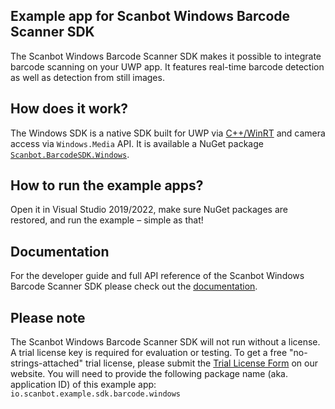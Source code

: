 ## Example app for Scanbot Windows Barcode Scanner SDK

The Scanbot Windows Barcode Scanner SDK makes it possible to integrate barcode scanning on your UWP app. 
It features real-time barcode detection as well as detection from still images.

## How does it work?

The Windows SDK is a native SDK built for UWP via 
[C++/WinRT](https://docs.microsoft.com/en-us/windows/uwp/cpp-and-winrt-apis/intro-to-using-cpp-with-winrt) 
and camera access via `Windows.Media` API.
It is available a NuGet package [`Scanbot.BarcodeSDK.Windows`](https://www.nuget.org/packages/Scanbot.BarcodeSDK.Windows/).

## How to run the example apps?

Open it in Visual Studio 2019/2022, make sure NuGet packages are restored, and run the example – simple as that!

## Documentation

For the developer guide and full API reference of the Scanbot Windows Barcode Scanner SDK please check out the
[documentation](https://docs.scanbot.io/barcode-scanner-sdk/windows/introduction/).

## Please note

The Scanbot Windows Barcode Scanner SDK will not run without a license.
A trial license key is required for evaluation or testing.
To get a free "no-strings-attached" trial license, please submit the
[Trial License Form](https://scanbot.io/trial/) on our website.
You will need to provide the following package name (aka. application ID) of this
example app: `io.scanbot.example.sdk.barcode.windows`

